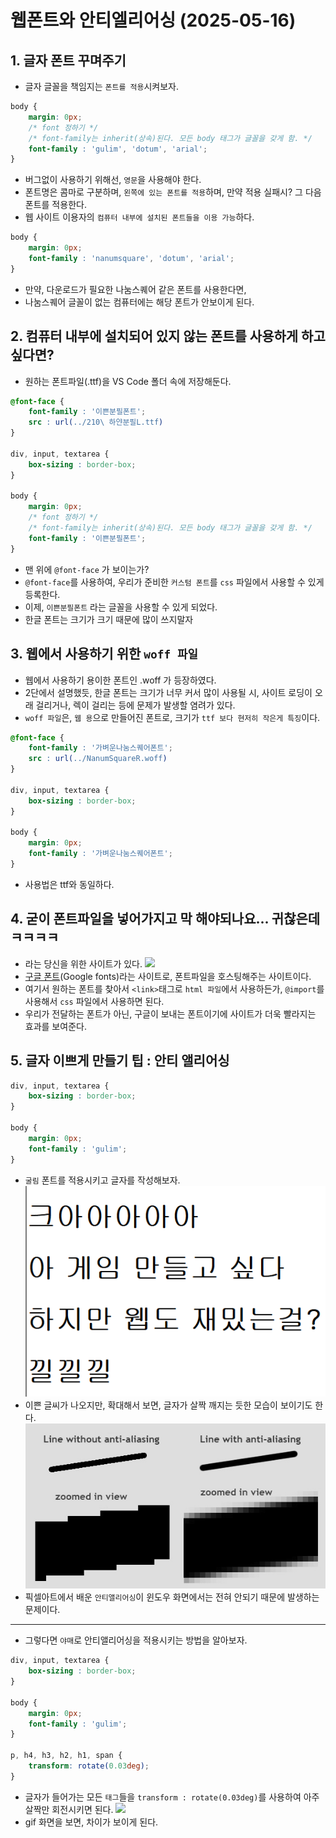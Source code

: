 # 웹폰트와 안티엘리어싱 (2025-05-16)
## 1. 글자 폰트 꾸며주기
- 글자 글꼴을 책임지는 `폰트를 적용`시켜보자.
``` css
body {
    margin: 0px;
    /* font 정하기 */
    /* font-family는 inherit(상속)된다. 모든 body 태그가 글꼴을 갖게 함. */
    font-family : 'gulim', 'dotum', 'arial'; 
}
```
- 버그없이 사용하기 위해선, `영문`을 사용해야 한다.
- 폰트명은 콤마로 구분하며, `왼쪽에 있는 폰트를 적용`하며, 만약 적용 실패시? 그 다음 폰트를 적용한다.
- 웹 사이트 이용자의 `컴퓨터 내부에 설치된 폰트들을 이용 가능`하다.
``` css
body {
    margin: 0px;
    font-family : 'nanumsquare', 'dotum', 'arial'; 
}
```
- 만약, 다운로드가 필요한 나눔스퀘어 같은 폰트를 사용한다면,
- 나눔스퀘어 글꼴이 없는 컴퓨터에는 해당 폰트가 안보이게 된다.

## 2. 컴퓨터 내부에 설치되어 있지 않는 폰트를 사용하게 하고 싶다면?
- 원하는 폰트파일(.ttf)을 VS Code 폴더 속에 저장해둔다.
``` css
@font-face {
    font-family : '이쁜분필폰트';
    src : url(../210\ 하얀분필L.ttf)
}

div, input, textarea {
    box-sizing : border-box;
}

body {
    margin: 0px;
    /* font 정하기 */
    /* font-family는 inherit(상속)된다. 모든 body 태그가 글꼴을 갖게 함. */
    font-family : '이쁜분필폰트'; 
}
```
- 맨 위에 `@font-face` 가 보이는가?
- `@font-face`를 사용하여, 우리가 준비한 `커스텀 폰트`를 `css` 파일에서 사용할 수 있게 등록한다.
- 이제, `이쁜분필폰트` 라는 글꼴을 사용할 수 있게 되었다.
- 한글 폰트는 크기가 크기 때문에 많이 쓰지말자

## 3. 웹에서 사용하기 위한 `woff 파일` 
- 웹에서 사용하기 용이한 폰트인 .woff 가 등장하였다.
- 2단에서 설명했듯, 한글 폰트는 크기가 너무 커서 많이 사용될 시, 사이트 로딩이 오래 걸리거나, 렉이 걸리는 등에 문제가 발생할 염려가 있다.
- `woff 파일`은, `웹 용`으로 만들어진 폰트로, 크기가 `ttf 보다 현저히 작은게 특징`이다.
``` css
@font-face {
    font-family : '가벼운나눔스퀘어폰트';
    src : url(../NanumSquareR.woff)
}

div, input, textarea {
    box-sizing : border-box;
}

body {
    margin: 0px;
    font-family : '가벼운나눔스퀘어폰트'; 
}
```
- 사용법은 ttf와 동일하다.

## 4. 굳이 폰트파일을 넣어가지고 막 해야되나요... 귀찮은데 ㅋㅋㅋㅋ
- 라는 당신을 위한 사이트가 있다.
![](./제목%20없는%20동영상%20-%20Clipchamp로%20제작.gif)
- [구글 폰트](fonts.google.com)(Google fonts)라는 사이트로, 폰트파일을 호스팅해주는 사이트이다.
- 여기서 원하는 폰트를 찾아서 `<link>`태그로 `html 파일`에서 사용하든가, `@import`를 사용해서 `css` 파일에서 사용하면 된다.
- 우리가 전달하는 폰트가 아닌, 구글이 보내는 폰트이기에 사이트가 더욱 빨라지는 효과를 보여준다.

## 5. 글자 이쁘게 만들기 팁 : 안티 앨리어싱
``` css
div, input, textarea {
    box-sizing : border-box;
}

body {
    margin: 0px;
    font-family : 'gulim'; 
}
```
- `굴림` 폰트를 적용시키고 글자를 작성해보자.
![](./1.png)
- 이쁜 글씨가 나오지만, 확대해서 보면, 글자가 살짝 깨지는 듯한 모습이 보이기도 한다.
![](./안티앨리어싱.jpg)
- 픽셀아트에서 배운 `안티앨리어싱`이 윈도우 화면에서는 전혀 안되기 때문에 발생하는 문제이다.
---
- 그렇다면 `야매`로 안티앨리어싱을 적용시키는 방법을 알아보자.
``` css
div, input, textarea {
    box-sizing : border-box;
}

body {
    margin: 0px;
    font-family : 'gulim'; 
}

p, h4, h3, h2, h1, span {
    transform: rotate(0.03deg);
}   
```
- 글자가 들어가는 모든 `태그`들을 `transform : rotate(0.03deg)`를 사용하여 아주 살짝만 회전시키면 된다.
![](./제목%20없는%20동영상%20-%20Clipchamp로%20제작%20(1).gif)
- gif 화면을 보면, 차이가 보이게 된다.
